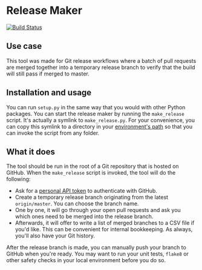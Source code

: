 Release Maker
=============

[![Build Status](https://travis-ci.org/pieterdd/release-maker.svg?branch=master)](https://travis-ci.org/pieterdd/release-maker)

Use case
--------

This tool was made for Git release workflows where a batch of pull requests are merged together into a temporary release branch to verify that the build will still pass if merged to master.


Installation and usage
----------------------

You can run `setup.py` in the same way that you would with other Python packages. You can start the release maker by running the `make_release` script. It's actually a symlink to `make_release.py`. For your convenience, you can copy this symlink to a directory in your [environment's path](https://en.wikipedia.org/wiki/PATH_(variable)) so that you can invoke the script from any folder.


What it does
------------

The tool should be run in the root of a Git repository that is hosted on GitHub. When the `make_release` script is invoked, the tool will do the following:

- Ask for a [personal API token](https://github.com/settings/tokens) to authenticate with GitHub.
- Create a temporary release branch originating from the latest `origin/master`. You can choose the branch name.
- One by one, it will go through your open pull requests and ask you which ones need to be merged into the release branch.
- Afterwards, it will offer to write a list of merged branches to a CSV file if you'd like. This can be convenient for internal bookkeeping. As always, you'll also have your Git history.

After the release branch is made, you can manually push your branch to GitHub when you're ready. You may want to run your unit tests, `flake8` or other safety checks in your local environment before you do so.
